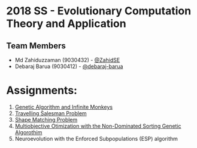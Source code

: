 # 2018 SS - Evolutionary Computation Theory and Application

## Team Members
- Md Zahiduzzaman (9030432) - [@ZahidSE](https://github.com/ZahidSE)
- Debaraj Barua (9030412) - [@debaraj-barua](https://github.com/debaraj-barua)

# Assignments:
1. [Genetic Algorithm and Infinite Monkeys](/Assignments/01/latex/hw1.pdf)
2. [Travelling Salesman Problem](/Assignments/02/report/HW_02_Barua_Zahiduzzaman.pdf)
3. [Shape Matching Problem](/Assignments/03/Homework3/report/HW_03_Barua_Zahiduzzaman.pdf)
4. [Multiobjective Otimization with the Non-Dominated Sorting Genetic Algorothim](/Assignments/04/report/HW_04_Barua_Zahiduzzaman.pdf)
5. Neuroevolution with the Enforced Subpopulations (ESP) algorithm
